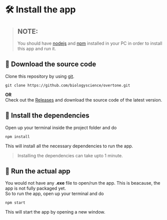 # 🛠️ Install the app
> ## NOTE:  
> You should have [nodejs](https://nodejs.org) and [npm](https://www.npmjs.com/) installed in your PC in order to install this app and run it.

## 💠 Download the source code
Clone this repository by using [git](https://git-scm.com/).
```
git clone https://github.com/biologyscience/overtone.git
```
**OR**  
Check out the [Releases](https://github.com/biologyscience/overtone/releases) and download the source code of the latest version.
## 💠 Install the dependencies
Open up your terminal inside the project folder and do
```
npm install
```
This will install all the necessary dependencies to run the app.
> Installing the dependencies can take upto 1 minute.
## 💠 Run the actual app
You would not have any **.exe** file to open/run the app. This is beacause, the app is not fully packaged yet.  
So to run the app, open up your terminal and do
```
npm start
```
This will start the app by opening a new window.